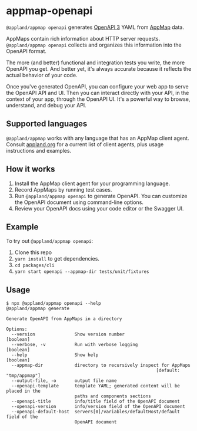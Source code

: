 # appmap-openapi

`@appland/appmap openapi` generates
[OpenAPI 3](https://github.com/OAI/OpenAPI-Specification/blob/main/versions/3.1.0.md)
YAML from [AppMap](https://github.com/applandinc/appmap) data.

AppMaps contain rich information about HTTP server requests.
`@appland/appmap openapi` collects and organizes this information into the
OpenAPI format.

The more (and better) functional and integration tests you write, the more
OpenAPI you get. And better yet, it's always accurate because it reflects the
actual behavior of your code.

Once you've generated OpenAPI, you can configure your web app to serve the
OpenAPI API and UI. Then you can interact directly with your API, in the context
of your app, through the OpenAPI UI. It's a powerful way to browse, understand,
and debug your API.

## Supported languages

`@appland/appmap` works with any language that has an AppMap client agent.
Consult [appland.org](https://appland.org/) for a current list of client agents,
plus usage instructions and examples.

## How it works

1. Install the AppMap client agent for your programming language.
2. Record AppMaps by running test cases.
3. Run `@appland/appmap openapi` to generate OpenAPI. You can customize the
   OpenAPI document using command-line options.
4. Review your OpenAPI docs using your code editor or the Swagger UI.

## Example

To try out `@appland/appmap openapi`:

1. Clone this repo
2. `yarn install` to get dependencies.
3. `cd packages/cli`
4. `yarn start openapi --appmap-dir tests/unit/fixtures`

## Usage

```sh-session
$ npx @appland/appmap openapi --help
@appland/appmap generate

Generate OpenAPI from AppMaps in a directory

Options:
  --version               Show version number                          [boolean]
  --verbose, -v           Run with verbose logging                     [boolean]
  --help                  Show help                                    [boolean]
  --appmap-dir            directory to recursively inspect for AppMaps
                                                         [default: "tmp/appmap"]
  --output-file, -o       output file name
  --openapi-template      template YAML; generated content will be placed in the
                          paths and components sections
  --openapi-title         info/title field of the OpenAPI document
  --openapi-version       info/version field of the OpenAPI document
  --openapi-default-host  servers[0]/variables/defaultHost/default field of the
                          OpenAPI document
```
